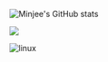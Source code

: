 ![Minjee's GitHub stats](https://github-readme-stats.vercel.app/api?username=freemjstudio&show_icons=true&theme=radical)

<a target="_blank"><img src="https://img.shields.io/badge/Linux-FCC624?style=flat-square&logo=appveyor&logo=!&logoColor=000000"/></a>

![linux](https://user-images.githubusercontent.com/41604678/213852423-5eecb938-7df1-4af3-ae98-5130cb124ccc.svg)

